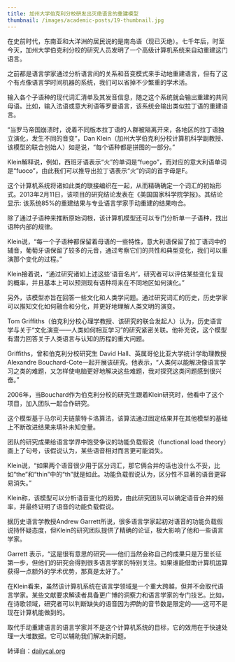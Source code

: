 ```yaml
---
title: 加州大学伯克利分校研发出灭绝语言的重建模型
thumbnail: /images/academic-posts/19-thumbnail.jpg
---
```


在史前时代，东南亚和大洋洲的居民说的是南岛语（现已灭绝）。七千年后，时至今天，加州大学伯克利分校的研究人员发明了一个高级计算机系统来自动重建这门语言。

<!--more-->

之前都是语言学家通过分析语言间的关系和音变模式来手动地重建语言，但有了这个有点像语言学时间机器的系统，我们可以省掉不少繁重的学术活。

输入各个子语种的现代词汇清单及其发音信息，随之这个系统就会输出重建的共同母语。比如，输入法语或意大利语等罗曼语言，该系统会输出类似拉丁语的重建语言。

“当罗马帝国崩溃时，说着不同版本拉丁语的人群被隔离开来，各地区的拉丁语独立演化，发生不同的音变”，Dan Klein（加州大学伯克利分校计算机科学副教授、该模型的联合创始人）如是说，“每个语种都是拼图的一部分。”

Klein解释说，例如，西班牙语表示“火”的单词是“fuego”，而对应的意大利语单词是“fuoco”，由此我们可以推导出拉丁语表示“火”的词的首字母是F。

这个计算机系统将诸如此类的联接编织在一起，从而精确确定一个词汇的初始形式。2013年2月11日，该项目的研究结论发表在《美国国家科学院学报》。其结论显示: 该系统85%的重建结果与专业语言学家手动重建的结果吻合。

除了通过子语种来推断原始词根，该计算机模型还可以专门分析单一子语种，找出语种内部的规律。

Klein说，“每一个子语种都保留着母语的一些特性，意大利语保留了拉丁语词中的辅音，葡萄牙语保留了较多的元音，通过考察它们的共性和典型变化，我们可以重演那个变化的过程。”

Klein接着说，“通过研究诸如上述这些‘语音名片’，研究者可以评估某些变化复现的概率，并且基本上可以预测现有语种将来在不同地区如何演化。”

另外，该模型亦旨在回答一些文化和人类学问题。通过研究词汇的历史，历史学家可以推知文化如何融合和分化，并更好地理解人类文明的演变。

Tom Griffiths（伯克利分校心理学教授、该研究的联合发起人）认为，历史语言学与关于“文化演变——人类如何相互学习”的研究紧密关联。他补充说，这个模型有潜力回答关于人类语言与认知的历程的重大问题。

Griffiths，曾和伯克利分校研究生 David Hall、英属哥伦比亚大学统计学助理教授Alexandre Bouchard-Cote一起开展该研究。他表示，“人类何以能解决像语言学习之类的难题，又怎样使电脑更好地解决这些难题，我对探究这类问题感到很兴奋。”

2006年，当Bouchard作为伯克利分校的研究生跟着Klein研究时，他看中了这个项目，加入团队一起合作研究。

这个模型基于马尔可夫链蒙特卡洛算法，该算法通过固定结果并在其他模型的基础上不断改进结果来填补未知变量。

团队的研究成果给语言学界中饱受争议的功能负载假说（functional load theory）画上了句号，该假说认为，某些语音相对而言更可能消失。

Klein说，“如果两个语音很少用于区分词汇，那它俩合并的话也没什么不妥，比如“the”和“thin”中的“th”就是如此。功能负载假说认为，区分性不显著的语音更容易消失。”

Klein称，该模型可以分析语音变化的趋势，由此研究团队可以确定语音合并的频率，并最终证明了语音的功能负载假说。

据历史语言学教授Andrew Garrett所说，很多语言学家起初对语音的功能负载假说持怀疑态度，但Klein的研究团队提供了精确的论证，极大影响了他和一些语言学家。

Garrett 表示，“这是很有意思的研究——他们当然会称自己的成果只是万里长征第一步，但他们的研究会得到很多语言学家的特别关注。如果谁能借助计算机运算获得一点额外的学术优势，那真是太好了。”

在Klein看来，虽然该计算机系统在语言学领域是一个重大跨越，但并不会取代语言学家。某些文献要求解读者具备更广博的洞察力和语言学家的专门技艺。比如，在诗歌领域，研究者可以判断缺失的语音因为押韵的音节数是限定的——这可不是现在计算机能做到的。

取代手动重建语言的语言学家并不是这个计算机系统的目标，它的效用在于快速处理一大堆数据。它可以辅助我们解决新问题。

转译自：[dailycal.org](http://www.dailycal.org/2013/02/19/uc-berkeley-researchers-develop-model-to-reconstruct-lost-languages/)
